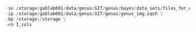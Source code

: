 ```python gtoi.py -dp /storage/gablab001/data/genus/GIT/genus/bayes/data_sets/files_for_edward/brain_snp_covars_meancentered_scaled.h5  \
-sn /storage/gablab001/data/genus/GIT/genus/bayes/data_sets/files_for_edward/dev_for_container/bf_out -nr 170 \ 
-ip /storage/gablab001/data/genus/GIT/genus/genus_img.sqsh \
-bp /storage:/storage \
-cn I_cols
```
